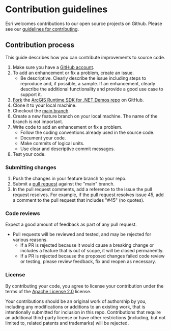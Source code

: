 # Contribution guidelines

Esri welcomes contributions to our open source projects on Github. Please see our [guidelines for contributing](https://github.com/esri/contributing).

## Contribution process

This guide describes how you can contribute improvements to source code.

1. Make sure you have a [GitHub account](https://github.com/signup/free).
2. To add an enhancement or fix a problem, create an issue.
    * Be descriptive.  Clearly describe the issue including steps to reproduce and, if possible, a sample.  If an enhancement, clearly describe the additional functionality and provide a good use case to support it.
3. [Fork](https://help.github.com/articles/fork-a-repo) the [ArcGIS Runtime SDK for .NET Demos repo](https://github.com/Esri/arcgis-runtime-demos-dotnet/) on GitHub.
4. Clone it to your local machine.
5. Checkout the [main branch](https://github.com/Esri/arcgis-runtime-demos-dotnet/tree/main).
6. Create a new feature branch on your local machine.  The name of the branch is not important.
7. Write code to add an enhancement or fix a problem.  
    * Follow the coding conventions already used in the source code.
    * Document your code.
    * Make commits of logical units.  
    * Use clear and descriptive commit messages.
8. Test your code.

### Submitting changes

1. Push the changes in your feature branch to your repo.
2. Submit a [pull request](https://help.github.com/articles/using-pull-requests) against the "main" branch.
3. In the pull request comments, add a reference to the issue the pull request resolves. For example, if the pull request resolves issue 45, add a comment to the pull request that includes "#45" (no quotes).

### Code reviews

Expect a good amount of feedback as part of any pull request.

* Pull requests will be reviewed and tested, and may be rejected for various reasons.
  * If a PR is rejected because it would cause a breaking change or includes a feature that is out of scope, it will be closed permanently.
  * If a PR is rejected because the proposed changes failed code review or testing, please review feedback, fix and reopen as necessary.  

### License

By contributing your code, you agree to license your contribution under the terms of the [Apache License 2.0](license.txt) license.

Your contributions should be an original work of authorship by you, including any modifications or additions to an existing work, that is intentionally submitted for inclusion in this repo. Contributions that require an additional third-party license or have other restrictions (including, but not limited to, related patents and trademarks) will be rejected.
